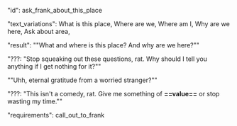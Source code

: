 "id": ask_frank_about_this_place

"text_variations":
What is this place, Where are we, Where am I, Why are we here, Ask about area, 

"result":
""What and where is this place? And why are we here?""

"???: "Stop squeaking out these questions, rat. Why should I tell you anything if I get nothing for it?""

""Uhh, eternal gratitude from a worried stranger?""

"???: "This isn't a comedy, rat. Give me something of **==value==** or stop wasting my time.""

"requirements": call_out_to_frank


